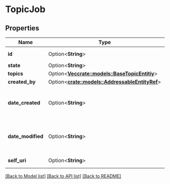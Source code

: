 # TopicJob

## Properties

Name | Type | Description | Notes
------------ | ------------- | ------------- | -------------
**id** | Option<**String**> | The globally unique identifier for the object. | [optional][readonly]
**state** | Option<**String**> |  | [optional]
**topics** | Option<[**Vec<crate::models::BaseTopicEntitiy>**](BaseTopicEntitiy.md)> |  | [optional]
**created_by** | Option<[**crate::models::AddressableEntityRef**](AddressableEntityRef.md)> |  | [optional]
**date_created** | Option<**String**> | Date time is represented as an ISO-8601 string. For example: yyyy-MM-ddTHH:mm:ss[.mmm]Z | [optional]
**date_modified** | Option<**String**> | Date time is represented as an ISO-8601 string. For example: yyyy-MM-ddTHH:mm:ss[.mmm]Z | [optional]
**self_uri** | Option<**String**> | The URI for this object | [optional][readonly]

[[Back to Model list]](../README.md#documentation-for-models) [[Back to API list]](../README.md#documentation-for-api-endpoints) [[Back to README]](../README.md)


